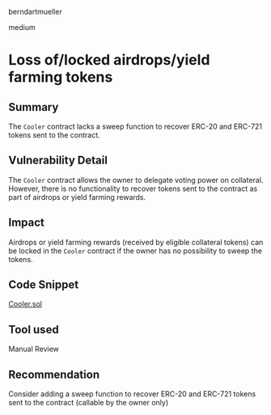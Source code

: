 berndartmueller

medium

# Loss of/locked airdrops/yield farming tokens

## Summary

The `Cooler` contract lacks a sweep function to recover ERC-20 and ERC-721 tokens sent to the contract.

## Vulnerability Detail

The `Cooler` contract allows the owner to delegate voting power on collateral. However, there is no functionality to recover tokens sent to the contract as part of airdrops or yield farming rewards.

## Impact

Airdrops or yield farming rewards (received by eligible collateral tokens) can be locked in the `Cooler` contract if the owner has no possibility to sweep the tokens.

## Code Snippet

[Cooler.sol](https://github.com/sherlock-audit/2023-01-cooler/blob/main/src/Cooler.sol#L9)

## Tool used

Manual Review

## Recommendation

Consider adding a sweep function to recover ERC-20 and ERC-721 tokens sent to the contract (callable by the owner only)
